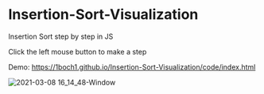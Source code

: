 # Insertion-Sort-Visualization
Insertion Sort step by step in JS

Click the left mouse button to make a step

Demo: https://1boch1.github.io/Insertion-Sort-Visualization/code/index.html

![2021-03-08 16_14_48-Window](https://user-images.githubusercontent.com/69087218/110340379-79c68580-8029-11eb-87a3-9f7a6590d452.png)
